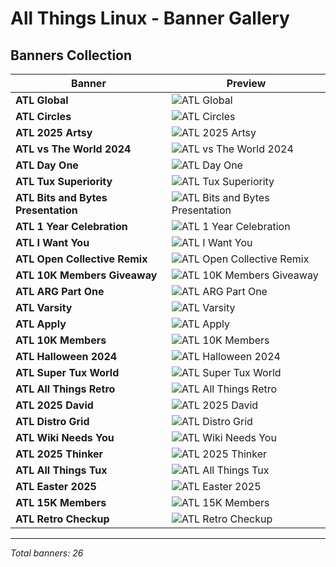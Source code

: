 # All Things Linux - Banner Gallery

## Banners Collection

| Banner | Preview |
|--------|---------|
| **ATL Global** | ![ATL Global](banners/atl-global.png) |
| **ATL Circles** | ![ATL Circles](banners/atl-circles.png) |
| **ATL 2025 Artsy** | ![ATL 2025 Artsy](banners/atl-2025-artsy.png) |
| **ATL vs The World 2024** | ![ATL vs The World 2024](banners/atl-vs-the-world-2024.png) |
| **ATL Day One** | ![ATL Day One](banners/atl-day-one.png) |
| **ATL Tux Superiority** | ![ATL Tux Superiority](banners/atl-tux-superiority.png) |
| **ATL Bits and Bytes Presentation** | ![ATL Bits and Bytes Presentation](banners/atl-bitsandbytes-presentation.png) |
| **ATL 1 Year Celebration** | ![ATL 1 Year Celebration](banners/atl-1-year-celebration.png) |
| **ATL I Want You** | ![ATL I Want You](banners/atl-i-want-you.png) |
| **ATL Open Collective Remix** | ![ATL Open Collective Remix](banners/atl-open-collective-remix.png) |
| **ATL 10K Members Giveaway** | ![ATL 10K Members Giveaway](banners/atl-10k-members-giveaway.png) |
| **ATL ARG Part One** | ![ATL ARG Part One](banners/atl-arg-part-one.png) |
| **ATL Varsity** | ![ATL Varsity](banners/atl-varsity.png) |
| **ATL Apply** | ![ATL Apply](banners/atl-apply.png) |
| **ATL 10K Members** | ![ATL 10K Members](banners/atl-10k-members.png) |
| **ATL Halloween 2024** | ![ATL Halloween 2024](banners/atl-halloween-2024.png) |
| **ATL Super Tux World** | ![ATL Super Tux World](banners/atl-super-tux-world.png) |
| **ATL All Things Retro** | ![ATL All Things Retro](banners/atl-all-things-retro.png) |
| **ATL 2025 David** | ![ATL 2025 David](banners/atl-2025-david.png) |
| **ATL Distro Grid** | ![ATL Distro Grid](banners/atl-distro-grid.png) |
| **ATL Wiki Needs You** | ![ATL Wiki Needs You](banners/atl-wiki-needs-you.png) |
| **ATL 2025 Thinker** | ![ATL 2025 Thinker](banners/atl-2025-thinker.png) |
| **ATL All Things Tux** | ![ATL All Things Tux](banners/atl-all-things-tux.png) |
| **ATL Easter 2025** | ![ATL Easter 2025](banners/atl-easter-2025.png) |
| **ATL 15K Members** | ![ATL 15K Members](banners/atl-15k-members.png) |
| **ATL Retro Checkup** | ![ATL Retro Checkup](banners/atl-retro-checkup.png) |

---

*Total banners: 26*
